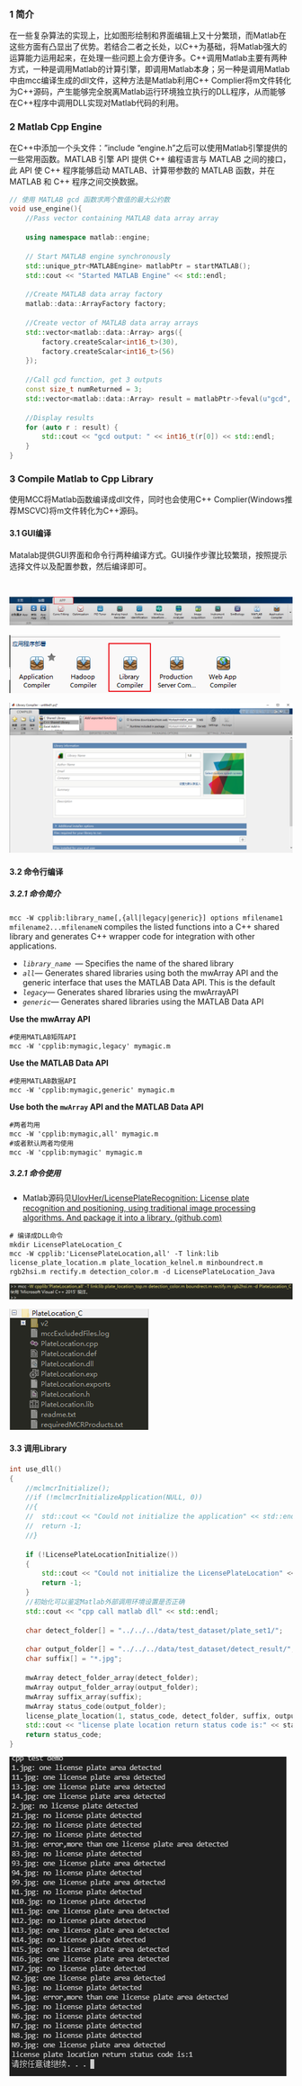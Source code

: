 ### 1 简介

在一些复杂算法的实现上，比如图形绘制和界面编辑上又十分繁琐，而Matlab在这些方面有凸显出了优势。若结合二者之长处，以C++为基础，将Matlab强大的运算能力运用起来，在处理一些问题上会方便许多。C++调用Matlab主要有两种方式，一种是调用Matlab的计算引擎，即调用Matlab本身；另一种是调用Matlab中由mcc编译生成的dll文件，这种方法是Matlab利用C++ Complier将m文件转化为C++源码，产生能够完全脱离Matlab运行环境独立执行的DLL程序，从而能够在C++程序中调用DLL实现对Matlab代码的利用。

### 2 Matlab Cpp Engine

在C++中添加一个头文件：”include “engine.h”之后可以使用Matlab引擎提供的一些常用函数。MATLAB 引擎 API 提供 C++ 编程语言与 MATLAB 之间的接口，此 API 使 C++ 程序能够启动 MATLAB、计算带参数的 MATLAB 函数，并在 MATLAB 和 C++ 程序之间交换数据。

```cpp
// 使用 MATLAB gcd 函数求两个数值的最大公约数
void use_engine(){
    //Pass vector containing MATLAB data array array

    using namespace matlab::engine;

    // Start MATLAB engine synchronously
    std::unique_ptr<MATLABEngine> matlabPtr = startMATLAB();
    std::cout << "Started MATLAB Engine" << std::endl;

    //Create MATLAB data array factory
    matlab::data::ArrayFactory factory;

    //Create vector of MATLAB data array arrays
    std::vector<matlab::data::Array> args({
        factory.createScalar<int16_t>(30),
        factory.createScalar<int16_t>(56)
    });

    //Call gcd function, get 3 outputs
    const size_t numReturned = 3;
    std::vector<matlab::data::Array> result = matlabPtr->feval(u"gcd", numReturned, args);

    //Display results
    for (auto r : result) {
        std::cout << "gcd output: " << int16_t(r[0]) << std::endl;
    }
}
```

### 3 Compile Matlab to Cpp Library

使用MCC将Matlab函数编译成dll文件，同时也会使用C++ Complier(Windows推荐MSCVC)将m文件转化为C++源码。

#### 3.1 GUI编译

Matalab提供GUI界面和命令行两种编译方式。GUI操作步骤比较繁琐，按照提示选择文件以及配置参数，然后编译即可。

![]()

![](md_image/app.png)

![lib_compiler](md_image/lib_compiler.png)

![lib_compiler_c](md_image/lib_compiler_c.png)

#### 3.2 命令行编译

##### 3.2.1  命令简介

`mcc -W cpplib:library_name[,{all|legacy|generic}] options mfilename1 mfilename2...mfilenameN` compiles the listed functions into a C++ shared library and generates C++ wrapper code for integration with other applications.

- *`library_name `*— Specifies the name of the shared library
- *`all`*— Generates shared libraries using both the mwArray API and the generic interface that uses the MATLAB Data API. This is the default
- *`legacy`*— Generates shared libraries using the mwArrayAPI
- *`generic`*— Generates shared libraries using the MATLAB Data API

**Use the mwArray API**

```shell
#使用MATLAB矩阵API
mcc -W 'cpplib:mymagic,legacy' mymagic.m
```

**Use the MATLAB Data API**

```shell
#使用MATLAB数据API
mcc -W 'cpplib:mymagic,generic' mymagic.m
```

**Use both the `mwArray` API and the MATLAB Data API**

```shell
#两者均用
mcc -W 'cpplib:mymagic,all' mymagic.m
#或者默认两者均使用
mcc -W 'cpplib:mymagic' mymagic.m
```

##### 3.2.1  命令使用

- Matlab源码见[UlovHer/LicensePlateRecognition: License plate recognition and positioning, using traditional image processing algorithms. And package it into a library. (github.com)](https://github.com/UlovHer/LicensePlateRecognition)

```
# 编译成DLL命令
mkdir LicensePlateLocation_C
mcc -W cpplib:'LicensePlateLocation,all' -T link:lib license_plate_location.m plate_location_kelnel.m minboundrect.m rgb2hsi.m rectify.m detection_color.m -d LicensePlateLocation_Java
```

![](md_image/compiler_c_lib_1.png)

![](md_image/compiler_c_lib_2.png)

#### 3.3 调用Library

```cpp
int use_dll()
{
    //mclmcrInitialize();
    //if (!mclmcrInitializeApplication(NULL, 0))
    //{
    //	std::cout << "Could not initialize the application" << std::endl;
    //	return -1;
    //}

    if (!LicensePlateLocationInitialize())
    {
        std::cout << "Could not initialize the LicensePlateLocation" << std::endl;
        return -1;
    }
    //初始化可以鉴定Matlab外部调用环境设置是否正确
    std::cout << "cpp call matlab dll" << std::endl;

    char detect_folder[] = "../../../data/test_dataset/plate_set1/";

    char output_folder[] = "../../../data/test_dataset/detect_result/";
    char suffix[] = "*.jpg";

    mwArray detect_folder_array(detect_folder);
    mwArray output_folder_array(output_folder);
    mwArray suffix_array(suffix);
    mwArray status_code(output_folder);
    license_plate_location(1, status_code, detect_folder, suffix, output_folder);
    std::cout << "license plate location return status code is:" << status_code << std::endl;
    return status_code;
}
```

![](md_image/c_lib_test.png)